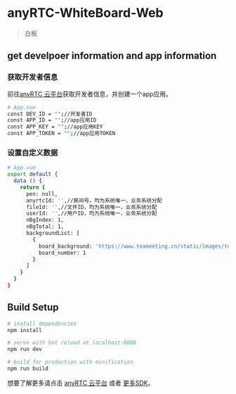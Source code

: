 # anyRTC-WhiteBoard-Web

> 白板

## get develpoer information and app information

### 获取开发者信息
前往[anyRTC 云平台](https://www.anyrtc.io)获取开发者信息，并创建一个app应用。

``` bash
# App.vue
const DEV_ID = "";//开发者ID
const APP_ID = "";//app应用ID
const APP_KEY = "";//app应用KEY
const APP_TOKEN = "";//app应用TOKEN
```

### 设置自定义数据

``` bash
# App.vue
export default {
  data () {
    return {
      pen: null,
      anyrtcId: '',//房间号，均为系统唯一，业务系统分配
      fileId: '',//文件ID，均为系统唯一，业务系统分配
      userId: '',//用户ID，均为系统唯一，业务系统分配
      nBgIndex: 1,
      nBgTotal: 1,
      backgroundList: [
        {
          board_background: 'https://www.teameeting.cn/static/images/team_section.jpg',
          board_number: 1
        }
      ]
    }
  }
}
```

## Build Setup

``` bash
# install dependencies
npm install

# serve with hot reload at localhost:8080
npm run dev

# build for production with minification
npm run build
```

想要了解更多请点击 [anyRTC 云平台](https://www.anyrtc.io) 或者 [更多SDK](https://github.com/anyRTC)。
